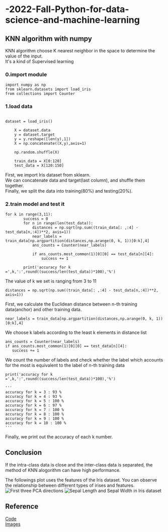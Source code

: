 # -2022-Fall-Python-for-data-science-and-machine-learning
## KNN algorithm with numpy
KNN algorithm choose K nearest neighbor in the space to determine the value of the input.  
It's a kind of Supervised learning  
  
### 0.import module
```
import numpy as np
from sklearn.datasets import load_iris
from collections import Counter
```
### 1.load data
```
  
dataset = load_iris()

    X = dataset.data
    y = dataset.target
    y = y.reshape([len(y),1])
    X = np.concatenate((X,y),axis=1)

    np.random.shuffle(X)

    train_data = X[0:120]
    test_data = X[120:150]
```
First, we import Iris dataset from sklearn.  
We can concatenate data and target(last column), and shuffle them together.  
Finally, we split the data into training(80%) and testing(20%).

### 2.train model and test it
```
for k in range(3,11):
        success = 0
        for n in range(len(test_data)):
            distances = np.sqrt(np.sum((train_data[: ,:4] - test_data[n,:4])**2, axis=1))
            near_labels = train_data[np.argpartition(distances,np.arange(0, k, 1))[0:k],4] 
            ans_counts = Counter(near_labels)

            if ans_counts.most_common(1)[0][0] == test_data[n][4]:
                success += 1

        print('accuracy for k =',k,':',round((success/len(test_data))*100),'%')
```
The value of k we set is ranging from 3 to 11  
```
distances = np.sqrt(np.sum((train_data[: ,:4] - test_data[n,:4])**2, axis=1))
```
First, we calculate the Euclidean distance between n-th training data(anchor) and other training data.  
```
near_labels = train_data[np.argpartition(distances,np.arange(0, k, 1))[0:k],4] 
```
We choose k labels according to the least k elements in distance list  
```
ans_counts = Counter(near_labels)
if ans_counts.most_common(1)[0][0] == test_data[n][4]:
   success += 1
```
We count the number of labels and check whether the label which accounts for the most is equivalent to the label of n-th training data  
```
print('accuracy for k =',k,':',round((success/len(test_data))*100),'%')

'''
accuracy for k = 3 : 93 %
accuracy for k = 4 : 93 %
accuracy for k = 5 : 100 %
accuracy for k = 6 : 97 %
accuracy for k = 7 : 100 %
accuracy for k = 8 : 100 %
accuracy for k = 9 : 100 %
accuracy for k = 10 : 100 %
'''
```
Finally, we print out the accuracy of each k number.

## Conclusion
If the intra-class data is close and the inter-class data is separated, the method of KNN alogorithm can have high performance.  

The followings plot uses the features of the Iris dataset.
You can observe the relationship between different types of irises and features. 
![First three PCA directions](https://scikit-learn.org/stable/_images/sphx_glr_plot_iris_dataset_001.png "First three PCA directions")
![Sepal Length and Sepal Width in Iris dataset](https://scikit-learn.org/stable/_images/sphx_glr_plot_iris_dataset_002.png "Sepal Length and Sepal Width in Iris dataset")
## Reference
[Code](https://ithelp.ithome.com.tw/articles/10210788)  
[Images](https://scikit-learn.org/stable/auto_examples/datasets/plot_iris_dataset.html#sphx-glr-auto-examples-datasets-plot-iris-dataset-py)
